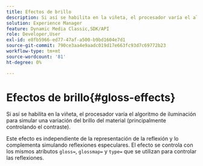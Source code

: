 ```yaml
---
title: Efectos de brillo
description: Si así se habilita en la viñeta, el procesador varía el algoritmo de iluminación para simular una variación del brillo del material (principalmente controlando el contraste).
solution: Experience Manager
feature: Dynamic Media Classic,SDK/API
role: Developer,User
exl-id: e8fb5966-ed77-47af-a500-b9bd1604e7d1
source-git-commit: 790ce3aa4e9aadc019d17e663fc93d7c69772b23
workflow-type: tm+mt
source-wordcount: '81'
ht-degree: 0%

---
```


# Efectos de brillo{#gloss-effects}

Si así se habilita en la viñeta, el procesador varía el algoritmo de iluminación para simular una variación del brillo del material (principalmente controlando el contraste).

Este efecto es independiente de la representación de la reflexión y lo complementa simulando reflexiones especulares. El efecto se controla con los mismos atributos `gloss=`, `glossmap=` y `type=` que se utilizan para controlar las reflexiones.
